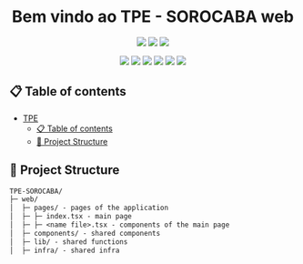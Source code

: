 <h1 align="center">Bem vindo ao TPE - SOROCABA web</h1>

<p align="center">
  <img src='https://img.shields.io/badge/node-v18.16.0-green'>
  <img src='https://img.shields.io/badge/vitejs-v5.1.0-green'>
  <img src='https://img.shields.io/badge/react-v18.2.0-green'>

  <p align="center">
    <img src='https://img.shields.io/badge/tailwindcss-v3.4.1-purple'>
    <img src='https://img.shields.io/badge/zustand-v4.5.1-purple'>
    <img src='https://img.shields.io/badge/chart.js-v4.4.1-purple'>
    <img src='https://img.shields.io/badge/dayjs-v1.11.10-purple'>
    <img src='https://img.shields.io/badge/lucide-v0.335.0-purple'>
    <img src='https://img.shields.io/badge/axios-v1.6.7-purple'>
  </p>
</p>

## 📋 Table of contents

- [TPE](#tpe)
  - [📋 Table of contents](#-table-of-contents)
  - [📂 Project Structure](#-project-structure)

## 📂 Project Structure

```txt
TPE-SOROCABA/
├─ web/
│  ├─ pages/ - pages of the application
│  ├─ ├─ index.tsx - main page
│  ├─ ├─ <name file>.tsx - components of the main page
│  ├─ components/ - shared components
│  ├─ lib/ - shared functions
│  ├─ infra/ - shared infra
```